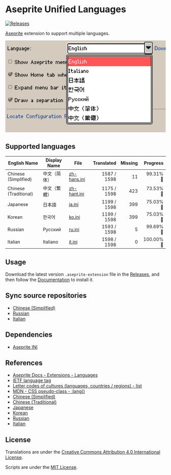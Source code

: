 # Aseprite Unified Languages

[![Releases](https://img.shields.io/github/v/release/aseprite-quest/aseprite-unified-languages)](https://github.com/aseprite-quest/aseprite-unified-languages/releases)

[Aseprite](https://github.com/aseprite/aseprite) extension to support multiple languages.

![product](docs/product.png)

## Supported languages

| English Name | Display Name | File | Translated | Missing | Progress |
|---|---|---|---:|---:|---:|
| Chinese (Simplified) | 中文（简体） | [zh-hans.ini](data/zh-hans.ini) | 1587 / 1598 | 11 | 99.31% 🚧 |
| Chinese (Traditional) | 中文（繁體） | [zh-hant.ini](data/zh-hant.ini) | 1175 / 1598 | 423 | 73.53% 🚧 |
| Japanese | 日本語 | [ja.ini](data/ja.ini) | 1199 / 1598 | 399 | 75.03% 🚧 |
| Korean | 한국어 | [ko.ini](data/ko.ini) | 1199 / 1598 | 399 | 75.03% 🚧 |
| Russian | Русский | [ru.ini](data/ru.ini) | 1593 / 1598 | 5 | 99.69% 🚧 |
| Italian | Italiano | [it.ini](data/it.ini) | 1598 / 1598 | 0 | 100.00% 🚩 |

## Usage

Download the latest version `.aseprite-extension` file in the [Releases](https://github.com/aseprite-quest/aseprite-unified-languages/releases), and then follow the [Documentation](https://www.aseprite.org/docs/extensions/) to install it.

## Sync source repositories

- [Chinese (Simplified)](https://github.com/aseprite-quest/aseprite-language-chinese-simplified)
- [Russian](https://github.com/lufog/aseprite-language-russian)
- [Italian](https://github.com/FabianoIlCapo/aseprite_italian)

## Dependencies

- [Aseprite INI](https://github.com/aseprite-quest/aseprite-ini)

## References

- [Aseprite Docs - Extensions - Languages](https://aseprite.org/docs/extensions/languages)
- [IETF language tag](https://en.wikipedia.org/wiki/IETF_language_tag)
- [Letter codes of cultures (languages, countries / regions) - list](https://www.venea.net/web/culture_code)
- [MDN - CSS pseudo-class - :lang()](https://developer.mozilla.org/en-US/docs/Web/CSS/:lang)
- [Chinese (Simplified)](https://github.com/J-11/Aseprite-Simplified-Chinese)
- [Chinese (Traditional)](https://github.com/5idereal/Aseprite-Traditional-Chinese-Translation)
- [Japanese](https://wikiwiki.jp/aseprite/日本語化ファイルのダウンロード)
- [Korean](https://github.com/ImBada/Aseprite-Korean)
- [Russian](https://github.com/lufog/aseprite-language-russian)
- [Italian](https://github.com/FabianoIlCapo/aseprite_italian)

## License

Translations are under the [Creative Commons Attribution 4.0 International License](data/LICENSE.txt).

Scripts are under the [MIT License](LICENSE).
